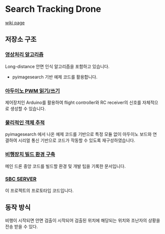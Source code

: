 # Search Tracking Drone

[wiki page](https://ruffalolavoisier.github.io/SearchTrackingDrone-Wiki/)  

## 저장소 구조
### [영상처리 알고리즘](https://github.com/RuffaloLavoisier/ArdupilotOpenCV/tree/main/OpencvPython)

Long-distance 안면 인식 알고리즘을 포함하고 있습니다.
* pyimagesearch 기반 예제 코드를 활용합니다.  
### [아두이노 PWM 읽기/쓰기](https://github.com/RuffaloLavoisier/ArdupilotOpenCV/tree/main/ReadWriteArduino)
제어장치인 Arduino를 활용하여 flight controller와 RC receiver의 신호를 자체적으로 생성할 수 있습니다.   
### [물리적인 객체 추적](https://github.com/RuffaloLavoisier/ArdupilotOpenCV/tree/main/FaceTracking)
pyimagesearch 에서 나온 예제 코드를 기반으로 특정 모듈 없이 아두이노 보드와 연결하여 시리얼 통신 기반으로 코드가 작동할 수 있도록 재구성하였습니다.  
### [비행장치 빌드 환경 구축](https://github.com/RuffaloLavoisier/ArdupilotOpenCV/tree/main/PixPI)
메인 드론 중앙 코드를 빌드할 환경 및 개발 팁을 기록한 문서입니다.  
### [SBC SERVER](https://github.com/RuffaloLavoisier/ArdupilotOpenCV/tree/main/Software)
이 프로젝트의 프로토타입 코드입니다.  

## 동작 방식

비행이 시작되면 안면 검출이 시작되어 검출된 위치에 해당되는 위치와 조난자의 상황을 전송 받을 수 있다.